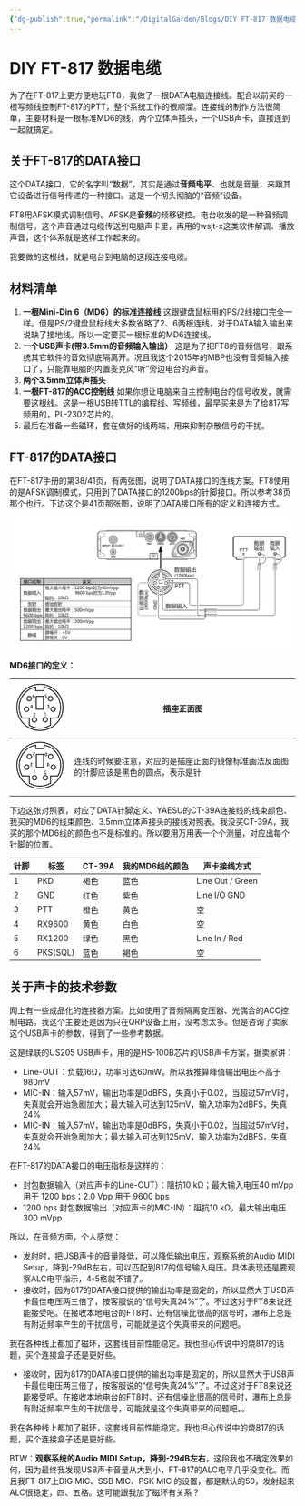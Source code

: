 ```yaml
---
{"dg-publish":true,"permalink":"/DigitalGarden/Blogs/DIY FT-817 数据电缆/","title":"DIY FT-817 数据电缆","tags":["daily","FT-817","FT8","ham"],"noteIcon":"","created":"2025 03 08, 3:39:46 下午","updated":"2025 03 10, 1:16:30 下午"}
---
```



# DIY FT-817 数据电缆

为了在FT-817上更方便地玩FT8，我做了一根DATA电脑连接线。配合以前买的一根写频线控制FT-817的PTT，整个系统工作的很顺溜。连接线的制作方法很简单，主要材料是一根标准MD6的线，两个立体声插头，一个USB声卡，直接连到一起就搞定。

## 关于FT-817的DATA接口

这个DATA接口，它的名字叫“数据”，其实是通过**音频电平**、也就是音量，来跟其它设备进行信号传递的一种接口。这是一个彻头彻脑的“音频”设备。

FT8用AFSK模式调制信号。AFSK是**音频**的频移键控。电台收发的是一种音频调制信号。这个声音通过电缆传送到电脑声卡里，再用的wsjt-x这类软件解调、播放声音，这个体系就是这样工作起来的。

我要做的这根线，就是电台到电脑的这段连接电缆。

## 材料清单

1. **一根Mini-Din 6（MD6）的标准连接线** 这跟键盘鼠标用的PS/2线接口完全一样。但是PS/2键盘鼠标线大多数省略了2、6两根连线，对于DATA输入输出来说缺了接地线。所以一定要买一根标准的MD6连接线。
2. **一个USB声卡(带3.5mm的音频输入输出）** 这是为了把FT8的音频信号，跟系统其它软件的音效彻底隔离开。况且我这个2015年的MBP也没有音频输入接口了，只能靠电脑的内置麦克风“听”旁边电台的声音。
3. **两个3.5mm立体声插头**
4. **一根FT-817的ACC控制线** 如果你想让电脑来自主控制电台的信号收发，就需要这根线。这是一根USB转TTL的编程线、写频线，最早买来是为了给817写频用的，PL-2302芯片的。
5. 最后在准备一些磁环，套在做好的线两端，用来抑制杂散信号的干扰。

## FT-817的DATA接口

在FT-817手册的第38/41页，有两张图，说明了DATA接口的连线方案。FT8使用的是AFSK调制模式，只用到了DATA接口的1200bps的针脚接口。所以参考38页那个也行。下边这个是41页那张图，说明了DATA接口所有的定义和连接方式。


![FT-817 DATA接口定义](/img/user/assets/diy-ft-817-data-cable.png)


**MD6接口的定义：**

| ![插座正面](/img/user/assets/diy-ft-817-data-cable-1.png) | 插座正面图                                       |
| --------------------------------------- | ------------------------------------------- |
| ![插座镜像](/img/user/assets/diy-ft-817-data-cable-2.png) | 连线的时候要注意，对应的是插座正面的镜像标准画法反面图的针脚应该是黑色的圆点，表示是针 |

下边这张对照表，对应了DATA针脚定义、YAESU的CT-39A连接线的线束颜色、我买的MD6的线束颜色、3.5mm立体声接头的接线对照表。我没买CT-39A，我买的那个MD6线的颜色也不是标准的。所以要用万用表一个个测量，对应出每个针脚的位置。

| 针脚 | 标签 | CT-39A | 我的MD6线的颜色 | 声卡接线方式 |
| --- | --- | --- | --- | --- |
| 1 | PKD | 褐色 | 蓝色 | Line Out / Green |
| 2 | GND | 红色 | 紫色 | Line I/O GND |
| 3 | PTT | 橙色 | 黄色 | 空 |
| 4 | RX9600 | 黄色 | 白色 | 空 |
| 5 | RX1200 | 绿色 | 黑色 | Line In / Red |
| 6 | PKS(SQL) | 蓝色 | 褐色 | 空 |

## 关于声卡的技术参数

网上有一些成品化的连接器方案。比如使用了音频隔离变压器、光偶合的ACC控制电路。我这个主要还是因为只在QRP设备上用，没考虑太多。但是咨询了卖家这个USB声卡的参数，得到了一些参考数据。

这是绿联的US205 USB声卡，用的是HS-100B芯片的USB声卡方案，据卖家讲：

- Line-OUT：负载16Ω，功率可达60mW。所以我推算峰值输出电压不高于980mV
- MIC-IN：输入57mV，输出功率是0dBFS，失真小于0.02，当超过57mV时，失真就会开始急剧加大；最大输入可达到125mV，输入功率为2dBFS，失真24%
- MIC-IN：输入57mV，输出功率是0dBFS，失真小于0.02，当超过57mV时，失真就会开始急剧加大；最大输入可达到125mV，输入功率为2dBFS，失真24%

在FT-817的DATA接口的电压指标是这样的：

- 封包数据输入（对应声卡的Line-OUT）：阻抗10 kΩ；最大输入电压40 mVpp 用于 1200 bps；2.0 Vpp 用于 9600 bps
- 1200 bps 封包数据输出（对应声卡的MIC-IN）：阻抗10 kΩ，最大输出电压300 mVpp

所以，在音频方面，个人感觉：

- 发射时，把USB声卡的音量降低，可以降低输出电压，观察系统的Audio MIDI Setup，降到-29dB左右，可以匹配到817的信号输入电压。具体表现还是要观察ALC电平指示，4-5格就不错了。
- 接收时，因为817的DATA接口提供的输出功率是固定的，所以显然大于USB声卡最佳电压两三倍了，按客服说的“信号失真24%”了。不过这对于FT8来说还能接受吧。在接收本地电台的FT8时、还有信噪比很高的信号时，瀑布上总是有附近频率产生的干扰信号，可能就是这个失真带来的问题吧。

我在各种线上都加了磁环，这套线目前性能稳定。我也担心传说中的烧817的话题，买个连接盒子还是更好些。

- 接收时，因为817的DATA接口提供的输出功率是固定的，所以显然大于USB声卡最佳电压两三倍了，按客服说的“信号失真24%”了。不过这对于FT8来说还能接受吧。在接收本地电台的FT8时、还有信噪比很高的信号时，瀑布上总是有附近频率产生的干扰信号，可能就是这个失真带来的问题吧。。

我在各种线上都加了磁环，这套线目前性能稳定。我也担心传说中的烧817的话题，买个连接盒子还是更好些。

BTW：**观察系统的Audio MIDI Setup，降到-29dB左右**，这段我也不确定效果如何，因为最终我发现USB声卡音量从大到小，FT-817的ALC电平几乎没变化。而且我FT-817上DIG MIC、SSB MIC、PSK MIC 的设置，都是默认的50，发射起来ALC很稳定，四、五格。这可能跟我加了磁环有关系？

